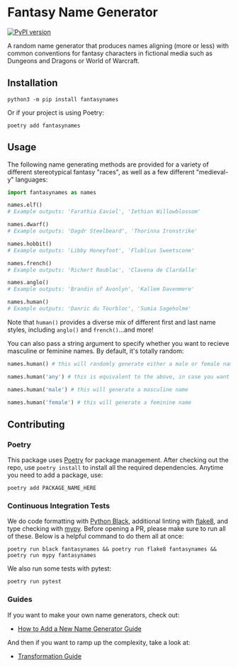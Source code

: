 # Fantasy Name Generator

[![PyPI version](https://badge.fury.io/py/fantasynames.svg)](https://badge.fury.io/py/fantasynames)

A random name generator that produces names aligning (more or less) with common conventions for fantasy characters in fictional media such as Dungeons and Dragons or World of Warcraft.

## Installation

`python3 -m pip install fantasynames`

Or if your project is using Poetry:

`poetry add fantasynames`

## Usage

The following name generating methods are provided for a variety of different stereotypical fantasy "races", as well as a few different "medieval-y" languages:

```python
import fantasynames as names

names.elf()
# Example outputs: 'Farathia Eaviel', 'Iethian Willowblossom'

names.dwarf()
# Example outputs: 'Dagdr Steelbeard', 'Thorinna Ironstrike'

names.hobbit()
# Example outputs: 'Libby Honeyfoot', 'Flublius Sweetscone'

names.french()
# Example outputs: 'Richert Roublac', 'Clavena de Clardalle'

names.anglo()
# Example outputs: 'Brandin of Avonlyn', 'Kallem Davenmere'

names.human()
# Example outputs: 'Danric du Tourbloc', 'Sumia Sageholme'
```

Note that `human()` provides a diverse mix of different first and last name styles, including `anglo()` and `french()`...and more!

You can also pass a string argument to specify whether you want to recieve masculine or feminine names. By default, it's totally random:

```python
names.human() # this will randomly generate either a male or female name

names.human('any') # this is equivalent to the above, in case you want to be specific

names.human('male') # this will generate a masculine name

names.human('female') # this will generate a feminine name
```

## Contributing

### Poetry

This package uses [Poetry](https://python-poetry.org/) for package management. After checking out the repo, use `poetry install` to install all the required dependencies. Anytime you need to add a package, use:

```
poetry add PACKAGE_NAME_HERE
```

### Continuous Integration Tests

We do code formatting with [Python Black](https://github.com/psf/black), additional linting with [flake8](https://flake8.pycqa.org/en/latest/manpage.html), and type checking with [mypy](http://mypy-lang.org/). Before opening a PR, please make sure to run all of these. Below is a helpful command to do them all at once:

```
poetry run black fantasynames && poetry run flake8 fantasynames && poetry run mypy fantasynames
```

We also run some tests with pytest:

```
poetry run pytest
```

### Guides

If you want to make your own name generators, check out:
- [How to Add a New Name Generator Guide](docs/new-generator-guide.md)

And then if you want to ramp up the complexity, take a look at:
- [Transformation Guide](docs/transformation-guide.md)

